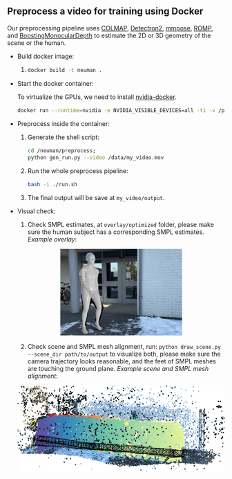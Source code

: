 ## Preprocess a video for training using Docker

Our preprocessing pipeline uses [COLMAP](https://colmap.github.io), [Detectron2](https://github.com/facebookresearch/detectron2), [mmpose](https://github.com/open-mmlab/mmpose), [ROMP](https://github.com/Arthur151/ROMP), and [BoostingMonocularDepth](https://github.com/compphoto/BoostingMonocularDepth) to estimate the 2D or 3D geometry of the scene or the human.

- Build docker image:

   1.  ```sh
       docker build -t neuman .
       ```

- Start the docker container:

   To virtualize the GPUs, we need to install [nvidia-docker](https://github.com/NVIDIA/nvidia-docker).

   ```sh
   docker run --runtime=nvidia -e NVIDIA_VISIBLE_DEVICES=all -ti -v /path/to/data_folder:/data --entrypoint bash neuman
   ```

- Preprocess inside the container:

   1. Generate the shell script: 
      ```sh
      cd /neuman/preprocess;
      python gen_run.py --video /data/my_video.mov
      ```

   2. Run the whole preprocess pipeline: 
       ```sh
       bash -i ./run.sh
       ```

   3. The final output will be save at `my_video/output`.

- Visual check:

   1. Check SMPL estimates, at `overlay/optimized` folder, please make sure the human subject has a corresponding SMPL estimates.
   *Example overlay*:
   <p align="center">
      <img src="../resources/smpl_overlay_example.png" height="200">
   </p>

   2. Check scene and SMPL mesh alignment, run: `python draw_scene.py --scene_dir path/to/output` to visualize both, please make sure the camera trajectory looks reasonable, and the feet of SMPL meshes are touching the ground plane.
   *Example scene and SMPL mesh alignment*:
    <p align="center">
      <img src="../resources/alignment_example.png" height="200">
   </p>
